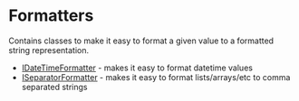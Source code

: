 ﻿# Formatters

Contains classes to make it easy to format a given value to a formatted string representation.

* [IDateTimeFormatter](./Formatters/DateTimeFormatter.md) - makes it easy to format datetime values
* [ISeparatorFormatter](./Formatters/SeparatorFormatter.md) - makes it easy to format lists/arrays/etc to comma separated strings

